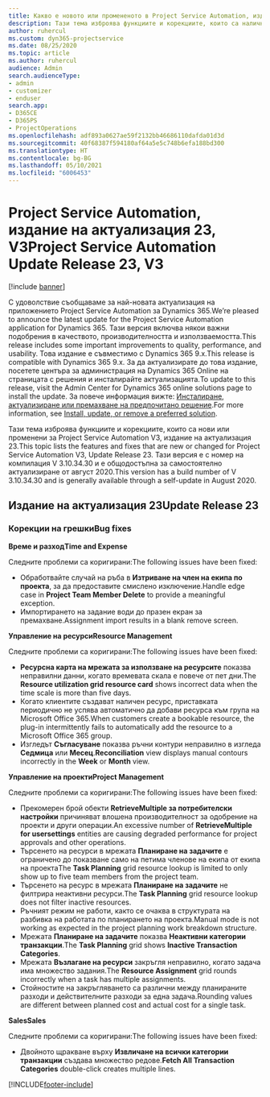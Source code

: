 ```yaml
---
title: Какво е новото или промененото в Project Service Automation, издание на актуализация 23, V3
description: Тази тема изброява функциите и корекциите, които са налични в Project Service Automation V3, издание на актуализация 23, V3.
author: ruhercul
ms.custom: dyn365-projectservice
ms.date: 08/25/2020
ms.topic: article
ms.author: ruhercul
audience: Admin
search.audienceType:
- admin
- customizer
- enduser
search.app:
- D365CE
- D365PS
- ProjectOperations
ms.openlocfilehash: adf893a0627ae59f2132bb46686110dafda01d3d
ms.sourcegitcommit: 40f68387f594180af64a5e5c748b6efa188bd300
ms.translationtype: HT
ms.contentlocale: bg-BG
ms.lasthandoff: 05/10/2021
ms.locfileid: "6006453"
---
```

# <a name="project-service-automation-update-release-23-v3"></a><span data-ttu-id="0f705-103">Project Service Automation, издание на актуализация 23, V3</span><span class="sxs-lookup"><span data-stu-id="0f705-103">Project Service Automation Update Release 23, V3</span></span>

[!include [banner](../includes/psa-now-project-operations.md)]

<span data-ttu-id="0f705-104">С удоволствие съобщаваме за най-новата актуализация на приложението Project Service Automation за Dynamics 365.</span><span class="sxs-lookup"><span data-stu-id="0f705-104">We’re pleased to announce the latest update for the Project Service Automation application for Dynamics 365.</span></span> <span data-ttu-id="0f705-105">Тази версия включва някои важни подобрения в качеството, производителността и използваемостта.</span><span class="sxs-lookup"><span data-stu-id="0f705-105">This release includes some important improvements to quality, performance, and usability.</span></span> <span data-ttu-id="0f705-106">Това издание е съвместимо с Dynamics 365 9.x.</span><span class="sxs-lookup"><span data-stu-id="0f705-106">This release is compatible with Dynamics 365 9.x.</span></span> <span data-ttu-id="0f705-107">За да актуализирате до това издание, посетете центъра за администрация на Dynamics 365 Online на страницата с решения и инсталирайте актуализацията.</span><span class="sxs-lookup"><span data-stu-id="0f705-107">To update to this release, visit the Admin Center for Dynamics 365 online solutions page to install the update.</span></span> <span data-ttu-id="0f705-108">За повече информация вижте: [Инсталиране, актуализиране или премахване на предпочитано решение](/power-platform/admin/install-remove-preferred-solution).</span><span class="sxs-lookup"><span data-stu-id="0f705-108">For more information, see [Install, update, or remove a preferred solution](/power-platform/admin/install-remove-preferred-solution).</span></span>

<span data-ttu-id="0f705-109">Тази тема изброява функциите и корекциите, които са нови или променени за Project Service Automation V3, издание на актуализация 23.</span><span class="sxs-lookup"><span data-stu-id="0f705-109">This topic lists the features and fixes that are new or changed for Project Service Automation V3, Update Release 23.</span></span> <span data-ttu-id="0f705-110">Тази версия е с номер на компилация V 3.10.34.30 и е общодостъпна за самостоятелно актуализиране от август 2020.</span><span class="sxs-lookup"><span data-stu-id="0f705-110">This version has a build number of V 3.10.34.30 and is generally available through a self-update in August 2020.</span></span>

## <a name="update-release-23"></a><span data-ttu-id="0f705-111">Издание на актуализация 23</span><span class="sxs-lookup"><span data-stu-id="0f705-111">Update Release 23</span></span>

### <a name="bug-fixes"></a><span data-ttu-id="0f705-112">Корекции на грешки</span><span class="sxs-lookup"><span data-stu-id="0f705-112">Bug fixes</span></span>

<span data-ttu-id="0f705-113">**Време и разход**</span><span class="sxs-lookup"><span data-stu-id="0f705-113">**Time and Expense**</span></span>

<span data-ttu-id="0f705-114">Следните проблеми са коригирани:</span><span class="sxs-lookup"><span data-stu-id="0f705-114">The following issues have been fixed:</span></span>
- <span data-ttu-id="0f705-115">Обработвайте случай на ръба в **Изтриване на член на екипа по проекта**, за да предоставите смислено изключение.</span><span class="sxs-lookup"><span data-stu-id="0f705-115">Handle edge case in **Project Team Member Delete** to provide a meaningful exception.</span></span>
- <span data-ttu-id="0f705-116">Импортирането на задание води до празен екран за премахване.</span><span class="sxs-lookup"><span data-stu-id="0f705-116">Assignment import results in a blank remove screen.</span></span>

<span data-ttu-id="0f705-117">**Управление на ресурси**</span><span class="sxs-lookup"><span data-stu-id="0f705-117">**Resource Management**</span></span>

<span data-ttu-id="0f705-118">Следните проблеми са коригирани:</span><span class="sxs-lookup"><span data-stu-id="0f705-118">The following issues have been fixed:</span></span>

- <span data-ttu-id="0f705-119">**Ресурсна карта на мрежата за използване на ресурсите** показва неправилни данни, когато времевата скала е повече от пет дни.</span><span class="sxs-lookup"><span data-stu-id="0f705-119">The **Resource utilization grid resource card** shows incorrect data when the time scale is more than five days.</span></span>
- <span data-ttu-id="0f705-120">Когато клиентите създават наличен ресурс, приставката периодично не успява автоматично да добави ресурса към група на Microsoft Office 365.</span><span class="sxs-lookup"><span data-stu-id="0f705-120">When customers create a bookable resource, the plug-in intermittently fails to automatically add the resource to a Microsoft Office 365 group.</span></span>
- <span data-ttu-id="0f705-121">Изгледът **Съгласуване** показва ръчни контури неправилно в изгледа **Седмица** или **Месец**.</span><span class="sxs-lookup"><span data-stu-id="0f705-121">**Reconciliation** view displays manual contours incorrectly in the **Week** or **Month** view.</span></span>

<span data-ttu-id="0f705-122">**Управление на проекти**</span><span class="sxs-lookup"><span data-stu-id="0f705-122">**Project Management**</span></span>

<span data-ttu-id="0f705-123">Следните проблеми са коригирани:</span><span class="sxs-lookup"><span data-stu-id="0f705-123">The following issues have been fixed:</span></span>

- <span data-ttu-id="0f705-124">Прекомерен брой обекти **RetrieveMultiple за потребителски настройки** причиняват влошена производителност за одобрение на проекти и други операции.</span><span class="sxs-lookup"><span data-stu-id="0f705-124">An excessive number of **RetrieveMultiple for usersettings** entities are causing degraded performance for project approvals and other operations.</span></span>
- <span data-ttu-id="0f705-125">Търсенето на ресурси в мрежата **Планиране на задачите** е ограничено до показване само на петима членове на екипа от екипа на проекта</span><span class="sxs-lookup"><span data-stu-id="0f705-125">The **Task Planning** grid resource lookup is limited to only show up to five team members from the project team.</span></span> 
- <span data-ttu-id="0f705-126">Търсенето на ресурс в мрежата **Планиране на задачите** не филтрира неактивни ресурси.</span><span class="sxs-lookup"><span data-stu-id="0f705-126">The **Task Planning** grid resource lookup does not filter inactive resources.</span></span>
- <span data-ttu-id="0f705-127">Ръчният режим не работи, както се очаква в структурата на разбивка на работата по планирането на проекта.</span><span class="sxs-lookup"><span data-stu-id="0f705-127">Manual mode is not working as expected in the project planning work breakdown structure.</span></span>
- <span data-ttu-id="0f705-128">Мрежата **Планиране на задачите** показва **Неактивни категории транзакции**.</span><span class="sxs-lookup"><span data-stu-id="0f705-128">The **Task Planning** grid shows **Inactive Transaction Categories**.</span></span>
- <span data-ttu-id="0f705-129">Мрежата **Възлагане на ресурси** закръгля неправилно, когато задача има множество задания.</span><span class="sxs-lookup"><span data-stu-id="0f705-129">The **Resource Assignment** grid rounds incorrectly when a task has multiple assignments.</span></span>
- <span data-ttu-id="0f705-130">Стойностите на закръгляването са различни между планираните разходи и действителните разходи за една задача.</span><span class="sxs-lookup"><span data-stu-id="0f705-130">Rounding values are different between planned cost and actual cost for a single task.</span></span>

<span data-ttu-id="0f705-131">**Sales**</span><span class="sxs-lookup"><span data-stu-id="0f705-131">**Sales**</span></span>

<span data-ttu-id="0f705-132">Следните проблеми са коригирани:</span><span class="sxs-lookup"><span data-stu-id="0f705-132">The following issues have been fixed:</span></span>

- <span data-ttu-id="0f705-133">Двойното щракване върху **Извличане на всички категории транзакции** създава множество редове.</span><span class="sxs-lookup"><span data-stu-id="0f705-133">**Fetch All Transaction Categories** double-click creates multiple lines.</span></span>


[!INCLUDE[footer-include](../includes/footer-banner.md)]